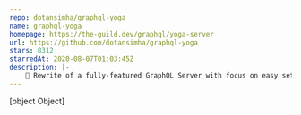 ```yaml
---
repo: dotansimha/graphql-yoga
name: graphql-yoga
homepage: https://the-guild.dev/graphql/yoga-server
url: https://github.com/dotansimha/graphql-yoga
stars: 8312
starredAt: 2020-08-07T01:03:45Z
description: |-
    🧘 Rewrite of a fully-featured GraphQL Server with focus on easy setup, performance & great developer experience.  The core of Yoga implements WHATWG Fetch API and can run/deploy on any JS environment.
---
```


[object Object]

